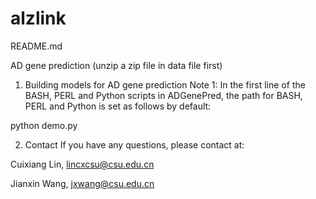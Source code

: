 # alzlink
README.md

AD gene prediction
  (unzip a zip file in data file first)

1. Building models for AD gene prediction
  Note 1: In the first line of the BASH, PERL and Python scripts in ADGenePred, the path for BASH, PERL and Python is set as follows by default:

  python demo.py

2. Contact
  If you have any questions, please contact at:

Cuixiang Lin, lincxcsu@csu.edu.cn

Jianxin Wang, jxwang@csu.edu.cn
